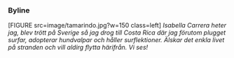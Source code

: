 ### Byline

[FIGURE src=image/tamarindo.jpg?w=150 class=left] *Isabella Carrera heter jag, blev trött på Sverige så jag
drog till Costa Rica där jag förutom plugget surfar,
adopterar hundvalpar och håller surflektioner. Älskar det enkla livet på stranden och vill aldirg flytta härifrån. Vi ses!*
